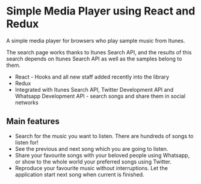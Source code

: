 # Simple Media Player using React and Redux

A simple media player for browsers who play sample music from Itunes.

The search page works thanks to Itunes Search API, and the results of this search depends on Itunes Search API as well as the samples belong to them.

-   React - Hooks and all new staff added recently into the library
-   Redux
-   Integrated with Itunes Search API, Twitter Development API and Whatsapp Development API - search songs and share them in social networks

## Main features

-   Search for the music you want to listen. There are hundreds of songs to listen for!
-   See the previous and next song which you are going to listen.
-   Share your favourite songs with your beloved people using Whatsapp, or show to the whole world your preferred songs using Twitter.
-   Reproduce your favourite music without interruptions. Let the application start next song when current is finished.
